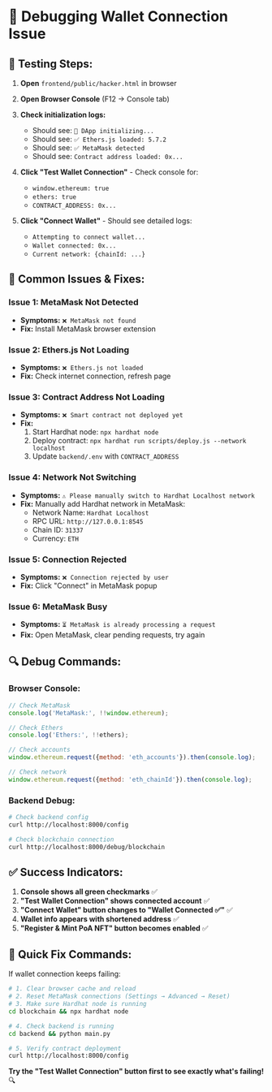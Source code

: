 # 🔧 Debugging Wallet Connection Issue

## 🧪 **Testing Steps:**

1. **Open** `frontend/public/hacker.html` in browser
2. **Open Browser Console** (F12 → Console tab)
3. **Check initialization logs:**
   - Should see: `🚀 DApp initializing...`
   - Should see: `✅ Ethers.js loaded: 5.7.2`
   - Should see: `✅ MetaMask detected`
   - Should see: `Contract address loaded: 0x...`

4. **Click "Test Wallet Connection"** - Check console for:
   - `window.ethereum: true`
   - `ethers: true` 
   - `CONTRACT_ADDRESS: 0x...`

5. **Click "Connect Wallet"** - Should see detailed logs:
   - `Attempting to connect wallet...`
   - `Wallet connected: 0x...`
   - `Current network: {chainId: ...}`

## 🚨 **Common Issues & Fixes:**

### **Issue 1: MetaMask Not Detected**
- **Symptoms:** `❌ MetaMask not found`
- **Fix:** Install MetaMask browser extension

### **Issue 2: Ethers.js Not Loading**
- **Symptoms:** `❌ Ethers.js not loaded`
- **Fix:** Check internet connection, refresh page

### **Issue 3: Contract Address Not Loading**
- **Symptoms:** `❌ Smart contract not deployed yet`
- **Fix:** 
  1. Start Hardhat node: `npx hardhat node`
  2. Deploy contract: `npx hardhat run scripts/deploy.js --network localhost`
  3. Update `backend/.env` with `CONTRACT_ADDRESS`

### **Issue 4: Network Not Switching**
- **Symptoms:** `⚠️ Please manually switch to Hardhat Localhost network`
- **Fix:** Manually add Hardhat network in MetaMask:
  - Network Name: `Hardhat Localhost`
  - RPC URL: `http://127.0.0.1:8545`
  - Chain ID: `31337`
  - Currency: `ETH`

### **Issue 5: Connection Rejected**
- **Symptoms:** `❌ Connection rejected by user`
- **Fix:** Click "Connect" in MetaMask popup

### **Issue 6: MetaMask Busy**
- **Symptoms:** `⏳ MetaMask is already processing a request`
- **Fix:** Open MetaMask, clear pending requests, try again

## 🔍 **Debug Commands:**

### Browser Console:
```javascript
// Check MetaMask
console.log('MetaMask:', !!window.ethereum);

// Check Ethers
console.log('Ethers:', !!ethers);

// Check accounts
window.ethereum.request({method: 'eth_accounts'}).then(console.log);

// Check network
window.ethereum.request({method: 'eth_chainId'}).then(console.log);
```

### Backend Debug:
```bash
# Check backend config
curl http://localhost:8000/config

# Check blockchain connection
curl http://localhost:8000/debug/blockchain
```

## ✅ **Success Indicators:**

1. **Console shows all green checkmarks** ✅
2. **"Test Wallet Connection" shows connected account** ✅
3. **"Connect Wallet" button changes to "Wallet Connected ✅"** ✅
4. **Wallet info appears with shortened address** ✅
5. **"Register & Mint PoA NFT" button becomes enabled** ✅

## 🎯 **Quick Fix Commands:**

If wallet connection keeps failing:

```bash
# 1. Clear browser cache and reload
# 2. Reset MetaMask connections (Settings → Advanced → Reset)
# 3. Make sure Hardhat node is running
cd blockchain && npx hardhat node

# 4. Check backend is running
cd backend && python main.py

# 5. Verify contract deployment
curl http://localhost:8000/config
```

**Try the "Test Wallet Connection" button first to see exactly what's failing!** 🔍